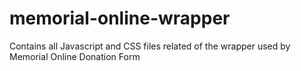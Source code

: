 # memorial-online-wrapper
Contains all Javascript and CSS files related of the wrapper used by Memorial Online Donation Form
